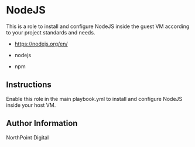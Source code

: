 # NodeJS

This is a role to install and configure NodeJS inside the guest VM according to your project standards and needs.

* https://nodejs.org/en/

* nodejs
* npm

## Instructions

Enable this role in the main playbook.yml to install and configure NodeJS inside your host VM.

## Author Information

NorthPoint Digital
